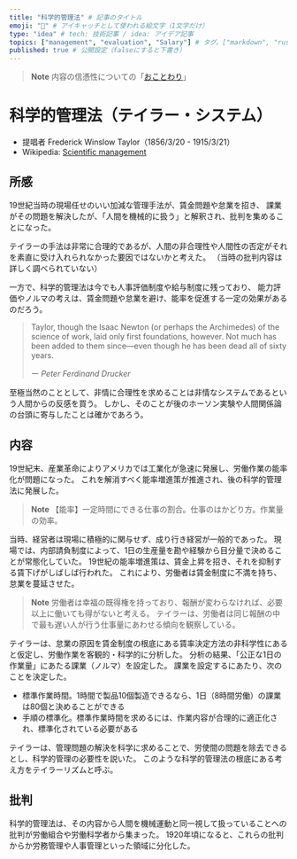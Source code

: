 ```yaml
---
title: "科学的管理法" # 記事のタイトル
emoji: "🔬" # アイキャッチとして使われる絵文字（1文字だけ）
type: "idea" # tech: 技術記事 / idea: アイデア記事
topics: ["management", "evaluation", "Salary"] # タグ。["markdown", "rust", "aws"]のように指定する
published: true # 公開設定（falseにすると下書き）
---
```


> **Note** 内容の信憑性についての「[おことわり](https://github.com/YukiMatsumura/knowledge/blob/main/NOTICE.md)」

# 科学的管理法（テイラー・システム）

 - 提唱者 Frederick Winslow Taylor（1856/3/20 - 1915/3/21）
 - Wikipedia: [Scientific management](https://en.wikipedia.org/wiki/Scientific_management)

## 所感

19世紀当時の現場任せのいい加減な管理手法が、賃金問題や怠業を招き、
課業がその問題を解決したが、「人間を機械的に扱う」と解釈され、批判を集めることになった。

テイラーの手法は非常に合理的であるが、人間の非合理性や人間性の否定がそれを素直に受け入れられなかった要因ではないかと考えた。
（当時の批判内容は詳しく調べられていない）

一方で、科学的管理法は今でも人事評価制度や給与制度に残っており、
能力評価やノルマの考えは、賃金問題や怠業を避け、能率を促進する一定の効果があるのだろう。

> Taylor, though the Isaac Newton (or perhaps the Archimedes) of the science of work, laid only first foundations, however. Not much has been added to them since—even though he has been dead all of sixty years.
> 
> ー _Peter Ferdinand Drucker_

至極当然のこととして、非情に合理性を求めることは非情なシステムであるという人間からの反感を買う。
しかし、そのことが後のホーソン実験や人間関係論の台頭に寄与したことは確かであろう。

## 内容

19世紀末、産業革命によりアメリカでは工業化が急速に発展し、労働作業の能率化が問題になった。
これを解消すべく能率増進策が推進され、後の科学的管理法に発展した。

> **Note** 【能率】一定時間にできる仕事の割合。仕事のはかどり方。作業量の効率。

当時、経営者は現場に積極的に関与せず、成り行き経営が一般的であった。
現場では、内部請負制度によって、1日の生産量を勘や経験から目分量で決めることが常態化していた。
19世紀の能率増進策は、賃金上昇を招き、それを抑制する賃下げがしばしば行われた。
これにより、労働者は賃金制度に不満を持ち、怠業を蔓延させた。

> **Note** 労働者は幸福の既得権を持っており、報酬が変わらなければ、必要以上に働いても得がないと考える。
> テイラーは、労働者は同じ報酬の中で最も遅い人が行う仕事量にあわせる傾向を観察している。

テイラーは、怠業の原因を賃金制度の根底にある賃率決定方法の非科学性にあると仮定し、労働作業を客観的・科学的に分析した。
分析の結果、「公正な1日の作業量」にあたる課業（ノルマ）を設定した。
課業を設定するにあたり、次のことを決定した。

 - 標準作業時間。1時間で製品10個製造できるなら、1日（8時間労働）の課業は80個と決めることができる
 - 手順の標準化。標準作業時間を求めるには、作業内容が合理的に適正化され、標準化されている必要がある

テイラーは、管理問題の解決を科学に求めることで、労使間の問題を除去できるとし、科学的管理の必要性を説いた。
このような科学的管理法の根底にある考え方をテイラーリズムと呼ぶ。

## 批判

科学的管理法は、その内容から人間を機械運動と同一視して扱っていることへの批判が労働組合や労働科学者から集まった。
1920年頃になると、これらの批判からか労務管理や人事管理といった領域に分化した。